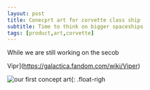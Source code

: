 ```yaml
---
layout: post
title: Conecprt art for corvette class ship 
subtitle: Time to think on bigger spaceships
tags: [product,art,corvette]
---
```


While we are still working on the secob

Vipr](https://galactica.fandom.com/wiki/Viper)

![our first concept art](/assets/img/fighter-art-1.png){: .float-righ
